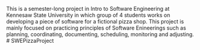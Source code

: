 This is a semester-long project in Intro to Software Engineering at Kennesaw State University in which group of 4 students works on developing a piece of software for a fictional pizza shop. This project is mainly focused on practicing principles of Software Enineerings such as planning, coordinating, documenting, scheduling, monitoring and adjusting. # SWEPizzaProject
